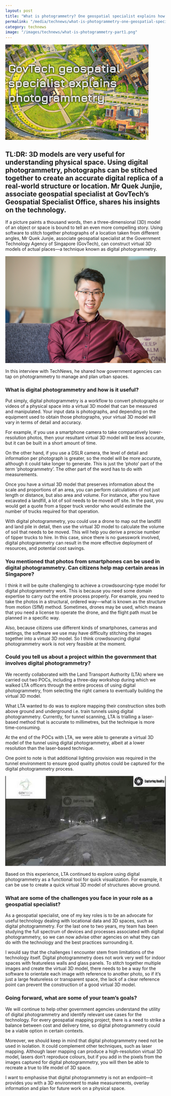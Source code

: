```yaml
---
layout: post
title: "What is photogrammetry? One geospatial specialist explains how photos can create 3D models"
permalink: "/media/technews/what-is-photogrammetry-one-geospatial-specialist-explains-how-photos-can-create-3D-models"
category: technews
image: "/images/technews/what-is-photogrammetry-part1.png"
---
```

     
![What is photogrammetry?](/images/technews/what-is-photogrammetry-part1.png)

TL:DR: 3D models are very useful for understanding physical space. Using digital photogrammetry, photographs can be stitched together to create an accurate digital replica of a real-world structure or location. Mr Quek Junjie, associate geospatial specialist at GovTech’s Geospatial Specialist Office, shares his insights on the technology. 
---

If a picture paints a thousand words, then a three-dimensional (3D) model of an object or space is bound to tell an even more compelling story. Using software to stitch together photographs of a location taken from different angles, Mr Quek Junjie, associate geospatial specialist at the Government Technology Agency of Singapore (GovTech), can construct virtual 3D models of actual places—a technique known as digital photogrammetry.

![Quek Junjie, associate geospatial specialist at the Government Technology Agency of Singapore](/images/technews/what-is-photogrammetry-part2.png)
 
In this interview with TechNews, he shared how government agencies can tap on photogrammetry to manage and plan urban spaces. 

### **What is digital photogrammetry and how is it useful?**

Put simply, digital photogrammetry is a workflow to convert photographs or videos of a physical space into a virtual 3D model that can be measured and manipulated. Your input data is photographs, and depending on the equipment used to obtain those photographs, your virtual 3D model will vary in terms of detail and accuracy.

For example, if you use a smartphone camera to take comparatively lower-resolution photos, then your resultant virtual 3D model will be less accurate, but it can be built in a short amount of time. 

On the other hand, if you use a DSLR camera, the level of detail and information per photograph is greater, so the model will be more accurate, although it could take longer to generate. This is just the ‘photo’ part of the term ‘photogrammetry’. The other part of the word has to do with measurements.

Once you have a virtual 3D model that preserves information about the scale and proportions of an area, you can perform calculations of not just length or distance, but also area and volume. For instance, after you have excavated a landfill, a lot of soil needs to be moved off site. In the past, you would get a quote from a tipper truck vendor who would estimate the number of trucks required for that operation.

With digital photogrammetry, you could use a drone to map out the landfill and land pile in detail, then use the virtual 3D model to calculate the volume of soil that needs to be moved. This will help you derive a precise number of tipper trucks to hire. In this case, since there is no guesswork involved, digital photogrammetry can result in the more effective deployment of resources, and potential cost savings.

### **You mentioned that photos from smartphones can be used in digital photogrammetry. Can citizens help map certain areas in Singapore?**

I think it will be quite challenging to achieve a crowdsourcing-type model for digital photogrammetry work. This is because you need some domain expertise to carry out the entire process properly. For example, you need to take the photos in a structural, ordered way—what is known as the structure from motion (SfM) method. Sometimes, drones may be used, which means that you need a license to operate the drone, and the flight path must be planned in a specific way.

Also, because citizens use different kinds of smartphones, cameras and settings, the software we use may have difficulty stitching the images together into a virtual 3D model. So I think crowdsourcing digital photogrammetry work is not very feasible at the moment.

### **Could you tell us about a project within the government that involves digital photogrammetry?**

We recently collaborated with the Land Transport Authority (LTA) where we carried out two POCs, including a three-day workshop during which we walked LTA officers through the entire process of using digital photogrammetry, from selecting the right camera to eventually building the virtual 3D model.

What LTA wanted to do was to explore mapping their construction sites both above ground and underground i.e. train tunnels using digital photogrammetry. Currently, for tunnel scanning, LTA is trialling a laser-based method that is accurate to millimetres, but the technique is more time-consuming. 

At the end of the POCs with LTA, we were able to generate a virtual 3D model of the tunnel using digital photogrammetry, albeit at a lower resolution than the laser-based technique. 

One point to note is that additional lighting provision was required in the tunnel environment to ensure good quality photos could be captured for the digital photogrammetry process. 

![GovTechxLTA](/images/technews/what-is-photogrammetry-part3.png)

Based on this experience, LTA continued to explore using digital photogrammetry as a functional tool for quick visualization. For example, it can be use to create a quick virtual 3D model of structures above ground. 

### **What are some of the challenges you face in your role as a geospatial specialist?**

As a geospatial specialist, one of my key roles is to be an advocate for useful technology dealing with locational data and 3D spaces, such as digital photogrammetry. For the last one to two years, my team has been studying the full spectrum of devices and processes associated with digital photogrammetry, so we can now advise other agencies on what they can do with the technology and the best practices surrounding it.

I would say that the challenges I encounter stem from limitations of the technology itself. Digital photogrammetry does not work very well for indoor spaces with featureless walls and glass panels. To stitch together multiple images and create the virtual 3D model, there needs to be a way for the software to orientate each image with reference to another photo, so if it’s just a large featureless or transparent space, the lack of a clear reference point can prevent the construction of a good virtual 3D model. 

### **Going forward, what are some of your team’s goals?**

We will continue to help other government agencies understand the utility of digital photogrammetry and identify relevant use cases for the technology. For every geospatial mapping project, there is a need to strike a balance between cost and delivery time, so digital photogrammetry could be a viable option in certain contexts.

Moreover, we should keep in mind that digital photogrammetry need not be used in isolation. It could complement other techniques, such as laser mapping. Although laser mapping can produce a high-resolution virtual 3D model, lasers don’t reproduce colours, but if you add in the pixels from the images captured for digital photogrammetry, you will then be able to recreate a true to life model of 3D space.

I want to emphasise that digital photogrammetry is not an endpoint—it provides you with a 3D environment to make measurements, overlay information and plan for future work on a physical space.
